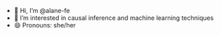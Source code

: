 - 👋 Hi, I’m @alane-fe
- 👀 I’m interested in causal inference and machine learning techniques
- 😄 Pronouns: she/her

<!---
alane-fe/alane-fe is a ✨ special ✨ repository because its `README.md` (this file) appears on your GitHub profile.
You can click the Preview link to take a look at your changes.
--->
